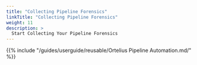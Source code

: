 ```yaml
---
title: "Collecting Pipeline Forensics"
linkTitle: "Collecting Pipeline Forensics"
weight: 11
description: >
  Start Collecting Your Pipeline Forensics
---
```

{{% include "/guides/userguide/reusable/Ortelius Pipeline Automation.md/" %}}


